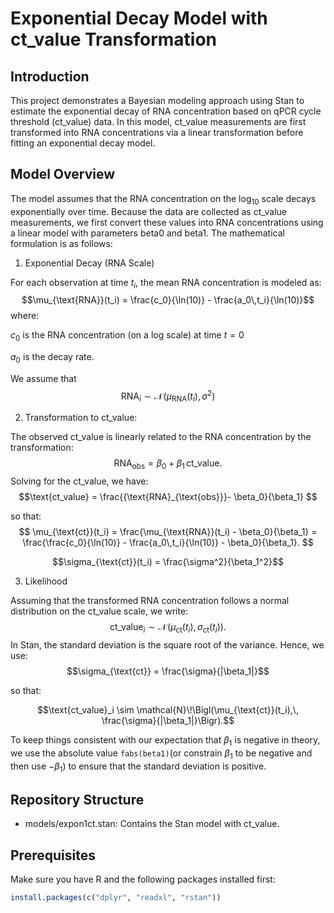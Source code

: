# Exponential Decay Model with ct_value Transformation

## Introduction

This project demonstrates a Bayesian modeling approach using Stan to estimate the exponential decay of RNA concentration based on qPCR cycle threshold (ct_value) data. In this model, ct_value measurements are first transformed into RNA concentrations via a linear transformation before fitting an exponential decay model.

## Model Overview

The model assumes that the RNA concentration on the log$_{10}$ scale decays exponentially over time. Because the data are collected as ct_value measurements, we first convert these values into RNA concentrations using a linear model with parameters beta0 and beta1. The mathematical formulation is as follows:

1.  Exponential Decay (RNA Scale)

For each observation at time $t_i$, the mean RNA concentration is modeled as: $$\mu_{\text{RNA}}(t_i) = \frac{c_0}{\ln(10)} - \frac{a_0\,t_i}{\ln(10)}$$ where:

$c_0$ is the RNA concentration (on a log scale) at time $t = 0$

$a_0$ is the decay rate.

We assume that $$\text{RNA}_i \sim \mathcal{N}\!\Biggl(\mu_{\text{RNA}}(t_i),\,\sigma^2\Biggr)$$

2.  Transformation to ct_value:

The observed ct_value is linearly related to the RNA concentration by the transformation: $$
\text{RNA}_{\text{obs}} = \beta_0 + \beta_1\, \text{ct_value}.
$$ Solving for the ct_value, we have: $$\text{ct_value} = \frac{{\text{RNA}_{\text{obs}}}- \beta_0}{\beta_1} $$

so that: $$
\mu_{\text{ct}}(t_i) = \frac{\mu_{\text{RNA}}(t_i) - \beta_0}{\beta_1}
= \frac{\frac{c_0}{\ln(10)} - \frac{a_0\,t_i}{\ln(10)} - \beta_0}{\beta_1}.
$$

$$\sigma_{\text{ct}}(t_i) = \frac{\sigma^2}{\beta_1^2}$$

3.  Likelihood

Assuming that the transformed RNA concentration follows a normal distribution on the ct_value scale, we write: $$\text{ct_value}_i \sim \mathcal{N}\!\Biggl(\mu_{\text{ct}}(t_i),\, \sigma_{\text{ct}}(t_i)\Biggr). $$ In Stan, the standard deviation is the square root of the variance. Hence, we use: $$\sigma_{\text{ct}} = \frac{\sigma}{|\beta_1|}$$

so that:

$$\text{ct_value}_i \sim \mathcal{N}\!\Bigl(\mu_{\text{ct}}(t_i),\, \frac{\sigma}{|\beta_1|}\Bigr).$$

To keep things consistent with our expectation that $\beta_1$ is negative in theory, we use the absolute value `fabs(beta1)`(or constrain $\beta_1$ to be negative and then use $-\beta_1$) to ensure that the standard deviation is positive.

## Repository Structure

-   models/expon1ct.stan: Contains the Stan model with ct_value.

## Prerequisites

Make sure you have R and the following packages installed first:

``` r
install.packages(c("dplyr", "readxl", "rstan"))
```
